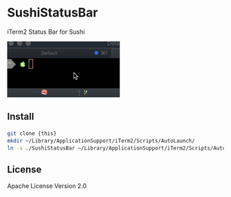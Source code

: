 # SushiStatusBar

iTerm2 Status Bar for Sushi

![SushiStatusBar.gif](./SushiStatusBar.gif)

## Install

```sh
git clone {this}
mkdir ~/Library/ApplicationSupport/iTerm2/Scripts/AutoLaunch/
ln -s ./SushiStatusBar ~/Library/ApplicationSupport/iTerm2/Scripts/AutoLaunch/SushiStatusBar
```

## License
Apache License Version 2.0